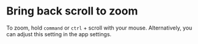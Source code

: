 
# Bring back scroll to zoom

To zoom, hold  `command` or `ctrl` + scroll with your mouse. Alternatively, you can adjust this setting in the app settings.
